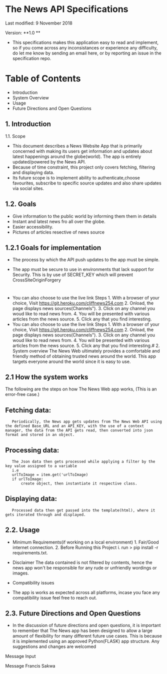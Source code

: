 # The News API Specifications

Last modified: 9 November 2018

Version: **1.0 **

* This specifications makes this application easy to read and implement, so if you come across any inconsistances or experience any difficulty, do let me know by sending an email here, or by reporting an issue in the specification repo.

# Table of Contents

* Introduction
* System Overview
* Usage
* Future Directions and Open Questions
## 1. Introduction
1.1. Scope

* This document describes a News Website App that is primarily concerned with making its users get information and updates about latest happenings around the globe(world). The app is entirely updated/powered by the News API.
* Because of time constraint, this project only covers fetching, filtering and displaying data.
* Its future scope is to implement ability to authenticate,choose favourites, subscribe to specific source  updates and also share updates via social sites.

## 1.2. Goals

* Give information to the public world by informing them them in details
* Instant and latest news fro all over the globe.
* Easier accessibility.
* Pictures of articles resective of news source

## 1.2.1 Goals for implementation

+  The process by which the API push updates to the app must be simple.

+ The app must be secure to use in environments that lack support for Security. This is by use of SECRET_KEY which will prevent CrossSiteOriginForgery
#
* You can also choose to use the live link Steps 1. With a browser of your choice, Visit https://git.heroku.com/cliffnews254.com 2. Onload, the page displays news sources(Channels"). 3. Click on any channel you woud like to read news from. 4. You will be presented with various articles from the news source. 5. Click any that you find interesting.
* You can also choose to use the live link Steps 1. With a browser of your choice, Visit https://git.heroku.com/cliffnews254.com 2. Onload, the page displays news sources(Channels"). 3. Click on any channel you woud like to read news from. 4. You will be presented with various articles from the news source. 5. Click any that you find interesting.# 2. System overview
The News Web ultimately provides a comfortable and friendly method of obtaining trusted news around the world. This app targets everyone around the world since it is easy to use.

## 2.1 How the system works
The following are the steps on how The News Web app works, (This is an error-free case.)

  ## Fetching data:
       Periodically, the News app gets updates from The News Web API using the defined Base_URL and an API_KEY, with the use of a context manager, the data from the API gets read, then converted into json format and stored in an object.

 ## Processing data:
       The Json data then gets processed while applying a filter by the key value assigned to a variable
       i.e
       urlToImage = item.get('urlToImage)
       if urlToImage:
           create object, then instantiate it respective class.
 ## Displaying data:
       Processed data then get passed into the template(html), where it gets iterated through and displayed.
## 2.2. Usage

* Minimum Requirements(if working on a local environment) 1. Fair/Good internet connection. 2. Before Running this Project i. run > pip install -r requirements.txt.

* Disclaimer The data contained is not filtered by contents, hence the news app won't be responsible for any rude or unfriendly wordings or images.

* Compatibility issues

* The app is works as expected across all platforms, incase you face any compatibility issue feel free to reach out.

## 2.3. Future Directions and Open Questions

* In the discussion of future directions and open questions, it is important to remember that The News app has   been designed to allow a large amount of flexibility for many different future use cases. This is because it is implemented using an approved Python(FLASK) app structure. Any suggestions and changes are welcomed

Message Input

Message Francis Sakwa
